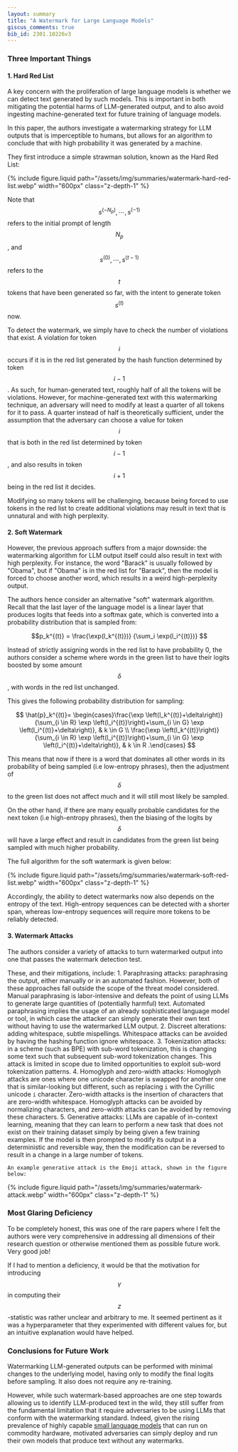 ```yaml
---
layout: summary
title: "A Watermark for Large Language Models"
giscus_comments: true
bib_id: 2301.10226v3
---
```


### Three Important Things

#### 1. Hard Red List
A key concern with the proliferation of large language models is whether we can detect text generated
by such models. This is important in both mitigating the potential harms of LLM-generated output,
and to also avoid ingesting machine-generated text for future training of language models.

In this paper, the authors investigate a watermarking strategy for LLM outputs
that is imperceptible to humans, but allows for an algorithm to conclude
that with high probability it was generated by a machine.

They first introduce a simple strawman solution, known as the Hard Red List:

{% include figure.liquid 
    path="/assets/img/summaries/watermark-hard-red-list.webp"
    width="600px"
    class="z-depth-1"
%}

Note that $$s^{(-N_p)}, \cdots, s^{(-1)}$$ refers to the initial prompt
of length $$N_p$$, and $$s^{(0)}, \cdots, s^{(t-1)}$$ refers to the $$t$$ tokens
that have been generated so far, with the intent to generate token $$s^{(t)}$$ now.

To detect the watermark, we simply have to check the number of violations
that exist. A violation for token $$i$$ occurs if it is in the red list
generated by the hash function determined by token $$i-1$$. As such, 
for human-generated text, roughly half of all the tokens will be violations.
However, for machine-generated text with this watermarking technique,
an adversary will need to modify at least a quarter of all tokens
for it to pass. A quarter instead of half is theoretically sufficient, under the 
assumption that the adversary can choose a value for token $$i$$ that is both
in the red list determined by token $$i-1$$, and also results in token $$i+1$$
being in the red list it decides. 

Modifying so many tokens will be challenging, because being forced to use
tokens in the red list to create additional violations may result in text that
is unnatural and with high perplexity.


#### 2. Soft Watermark
However, the previous approach suffers from a major downside: the watermarking
algorithm for LLM output itself could also result in text with high perplexity.
For instance, the word "Barack" is usually followed by "Obama", but if "Obama"
is in the red list for "Barack", then the model is forced to choose another
word, which results in a weird high-perplexity output. 

The authors hence consider an alternative "soft" watermark algorithm.
Recall that the last layer of the language model is a linear layer that produces logits
that feeds into a softmax gate, which is converted into a probability
distribution that is sampled from:

$$p_k^{(t)} = 
\frac{\exp(l_k^{(t)})}
{\sum_i \exp(l_i^{(t)})} $$

Instead of strictly assigning words in the red list to have probability 0,
the authors consider a scheme where words in the green list to have their
logits boosted by some amount $$\delta$$, with words in the red list unchanged.

This gives the following probability distribution for sampling:

$$
\hat{p}_k^{(t)}= \begin{cases}\frac{\exp \left(l_k^{(t)}+\delta\right)}{\sum_{i \in R} \exp \left(l_i^{(t)}\right)+\sum_{i \in G} \exp \left(l_i^{(t)}+\delta\right)}, & k \in G \\ \frac{\exp \left(l_k^{(t)}\right)}{\sum_{i \in R} \exp \left(l_i^{(t)}\right)+\sum_{i \in G} \exp \left(l_i^{(t)}+\delta\right)}, & k \in R .\end{cases}
$$

This means that now if there is a word that dominates all other words in its
probability of being sampled (i.e low-entropy phrases), then the adjustment of
$$\delta$$ to the green list does not affect much and it will still most likely
be sampled.

On the other hand, if there are many equally probable candidates for the next
token (i.e high-entropy phrases), then the biasing of the logits by $$\delta$$
will have a large effect and result in candidates from the green list being
sampled with much higher probability.

The full algorithm for the soft watermark is given below: 

{% include figure.liquid 
    path="/assets/img/summaries/watermark-soft-red-list.webp"
    width="600px"
    class="z-depth-1"
%}

Accordingly, the ability to detect watermarks now also depends on the entropy of
the text. High-entropy sequences can be detected with a shorter span, whereas
low-entropy sequences will require more tokens to be reliably detected.

#### 3. Watermark Attacks

The authors consider a variety of attacks to turn watermarked output
into one that passes the watermark detection test.

These, and their mitigations, include:
1. 
    Paraphrasing attacks: paraphrasing the output, either manually or in an automated fashion. 
    However, both of these approaches fall outside the scope of the threat model considered.
    Manual paraphrasing is labor-intensive and defeats the point of using LLMs to generate large quantities
    of (potentially harmful) text. Automated paraphrasing implies the usage of an already sophisticated language
    model or tool, in which case the attacker can simply generate their own text without having to use the watermarked LLM output.
2. 
    Discreet alterations: adding whitespace, subtle mispellings. Whitespace attacks can be avoided by having the hashing
    function ignore whitespace.
3. 
    Tokenization attacks: in a scheme (such as BPE) with sub-word tokenization, this is changing some text such that subsequent sub-word tokenization changes. This attack is limited in scope due to limited opportunities to exploit sub-word tokenization patterns.
4. 
    Homoglyph and zero-width attacks: Homoglyph attacks are ones where one
    unicode character is swapped for another one that is similar-looking but
    different, such as replacing `i` with the Cyrillic unicode `i` character.
    Zero-width attacks is the insertion of characters that are zero-width whitespace.
    Homoglyph attacks can be avoided by normalizing characters, and zero-width attacks
    can be avoided by removing these characters.
5. 
    Generative attacks: LLMs are capable of in-context learning, meaning that
    they can learn to perform a new task that does not exist on their training
    dataset simply by being given a few training examples. If the model is then
    prompted to modify its output in a deterministic and reversible way, then
    the modification can be reversed to result in a change in a large number of
    tokens.

    An example generative attack is the Emoji attack, shown in the figure below:

{% include figure.liquid 
    path="/assets/img/summaries/watermark-attack.webp"
    width="600px"
    class="z-depth-1"
%}

### Most Glaring Deficiency
To be completely honest, this was one of the rare papers where I felt the
authors were very comprehensive in addressing all dimensions of their research
question or otherwise mentioned them as possible future work. Very good job!

If I had to mention a deficiency, it would be that the motivation for
introducing $$\gamma$$ in computing their $$z$$-statistic was rather unclear
and arbitrary to me. It seemed pertinent as it was a hyperparameter that they
experimented with different values for, but an intuitive explanation would have helped.

### Conclusions for Future Work
Watermarking LLM-generated outputs can be performed with minimal changes to the underlying model,
having only to modify the final logits before sampling. It also does not require any re-training.

However, while such watermark-based approaches are one step towards allowing us
to identify LLM-produced text in the wild, they still suffer from the fundamental
limitation that it require adversaries to be using LLMs that conform with the watermarking standard.
Indeed, given the rising prevalence of highly capable [small language models](https://ai.meta.com/llama/)
that can run on commodity hardware,
motivated adversaries can simply deploy and run their own models that produce
text without any watermarks.